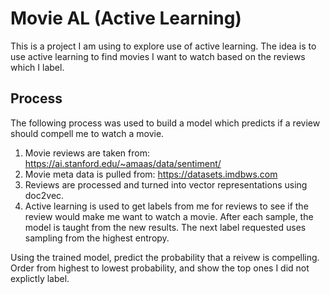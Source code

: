 # Movie AL (Active Learning)

This is a project I am using to explore use of active learning. The idea is to use active learning to find movies I want to watch based on the reviews which I label.

## Process

The following process was used to build a model which predicts if a review should compell me to watch a movie.

1. Movie reviews are taken from: https://ai.stanford.edu/~amaas/data/sentiment/
2. Movie meta data is pulled from: https://datasets.imdbws.com
3. Reviews are processed and turned into vector representations using doc2vec.
4. Active learning is used to get labels from me for reviews to see if the review would make me want to watch a movie. After each sample, the model is taught from the new results. The next label requested uses sampling from the highest entropy.

Using the trained model, predict the probability that a reivew is compelling. Order from highest to lowest probability, and show the top ones I did not explictly label.

